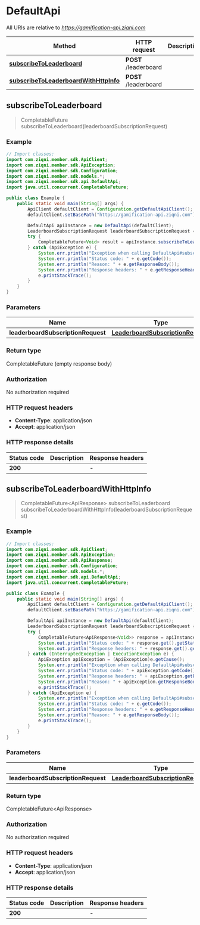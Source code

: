 # DefaultApi

All URIs are relative to *https://gamification-api.ziqni.com*

| Method | HTTP request | Description |
|------------- | ------------- | -------------|
| [**subscribeToLeaderboard**](DefaultApi.md#subscribeToLeaderboard) | **POST** /leaderboard |  |
| [**subscribeToLeaderboardWithHttpInfo**](DefaultApi.md#subscribeToLeaderboardWithHttpInfo) | **POST** /leaderboard |  |



## subscribeToLeaderboard

> CompletableFuture<Void> subscribeToLeaderboard(leaderboardSubscriptionRequest)



### Example

```java
// Import classes:
import com.ziqni.member.sdk.ApiClient;
import com.ziqni.member.sdk.ApiException;
import com.ziqni.member.sdk.Configuration;
import com.ziqni.member.sdk.models.*;
import com.ziqni.member.sdk.api.DefaultApi;
import java.util.concurrent.CompletableFuture;

public class Example {
    public static void main(String[] args) {
        ApiClient defaultClient = Configuration.getDefaultApiClient();
        defaultClient.setBasePath("https://gamification-api.ziqni.com");

        DefaultApi apiInstance = new DefaultApi(defaultClient);
        LeaderboardSubscriptionRequest leaderboardSubscriptionRequest = new LeaderboardSubscriptionRequest(); // LeaderboardSubscriptionRequest | 
        try {
            CompletableFuture<Void> result = apiInstance.subscribeToLeaderboard(leaderboardSubscriptionRequest);
        } catch (ApiException e) {
            System.err.println("Exception when calling DefaultApi#subscribeToLeaderboard");
            System.err.println("Status code: " + e.getCode());
            System.err.println("Reason: " + e.getResponseBody());
            System.err.println("Response headers: " + e.getResponseHeaders());
            e.printStackTrace();
        }
    }
}
```

### Parameters


| Name | Type | Description  | Notes |
|------------- | ------------- | ------------- | -------------|
| **leaderboardSubscriptionRequest** | [**LeaderboardSubscriptionRequest**](LeaderboardSubscriptionRequest.md)|  | [optional] |

### Return type


CompletableFuture<void> (empty response body)

### Authorization

No authorization required

### HTTP request headers

- **Content-Type**: application/json
- **Accept**: application/json

### HTTP response details
| Status code | Description | Response headers |
|-------------|-------------|------------------|
| **200** |  |  -  |

## subscribeToLeaderboardWithHttpInfo

> CompletableFuture<ApiResponse<Void>> subscribeToLeaderboard subscribeToLeaderboardWithHttpInfo(leaderboardSubscriptionRequest)



### Example

```java
// Import classes:
import com.ziqni.member.sdk.ApiClient;
import com.ziqni.member.sdk.ApiException;
import com.ziqni.member.sdk.ApiResponse;
import com.ziqni.member.sdk.Configuration;
import com.ziqni.member.sdk.models.*;
import com.ziqni.member.sdk.api.DefaultApi;
import java.util.concurrent.CompletableFuture;

public class Example {
    public static void main(String[] args) {
        ApiClient defaultClient = Configuration.getDefaultApiClient();
        defaultClient.setBasePath("https://gamification-api.ziqni.com");

        DefaultApi apiInstance = new DefaultApi(defaultClient);
        LeaderboardSubscriptionRequest leaderboardSubscriptionRequest = new LeaderboardSubscriptionRequest(); // LeaderboardSubscriptionRequest | 
        try {
            CompletableFuture<ApiResponse<Void>> response = apiInstance.subscribeToLeaderboardWithHttpInfo(leaderboardSubscriptionRequest);
            System.out.println("Status code: " + response.get().getStatusCode());
            System.out.println("Response headers: " + response.get().getHeaders());
        } catch (InterruptedException | ExecutionException e) {
            ApiException apiException = (ApiException)e.getCause();
            System.err.println("Exception when calling DefaultApi#subscribeToLeaderboard");
            System.err.println("Status code: " + apiException.getCode());
            System.err.println("Response headers: " + apiException.getResponseHeaders());
            System.err.println("Reason: " + apiException.getResponseBody());
            e.printStackTrace();
        } catch (ApiException e) {
            System.err.println("Exception when calling DefaultApi#subscribeToLeaderboard");
            System.err.println("Status code: " + e.getCode());
            System.err.println("Response headers: " + e.getResponseHeaders());
            System.err.println("Reason: " + e.getResponseBody());
            e.printStackTrace();
        }
    }
}
```

### Parameters


| Name | Type | Description  | Notes |
|------------- | ------------- | ------------- | -------------|
| **leaderboardSubscriptionRequest** | [**LeaderboardSubscriptionRequest**](LeaderboardSubscriptionRequest.md)|  | [optional] |

### Return type


CompletableFuture<ApiResponse<Void>>

### Authorization

No authorization required

### HTTP request headers

- **Content-Type**: application/json
- **Accept**: application/json

### HTTP response details
| Status code | Description | Response headers |
|-------------|-------------|------------------|
| **200** |  |  -  |

